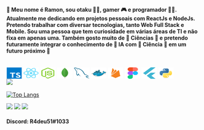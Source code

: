 #### :rocket: Meu nome é Ramon, sou otaku :superhero_man:, gamer :video_game: e programador :man_technologist:. Atualmente me dedicando em projetos pessoais com ReactJs e NodeJs. Pretendo trabalhar com diversar tecnologias, tanto Web Full Stack e Mobile. Sou uma pessoa que tem curiosidade em várias áreas de TI e não fixa em apenas uma. Também gosto muito de :satellite: Ciências :telescope: e pretendo futuramente integrar o conhecimento de :robot: IA com :dna: Ciência :microscope: em um futuro próximo :rocket:

<div style="display: inline-block"><br>
  <img align="center" alt="Ts" height="30" width="40" src="https://raw.githubusercontent.com/devicons/devicon/master/icons/typescript/typescript-plain.svg">
  <img align="center" alt="React" height="30" width="40" src="https://raw.githubusercontent.com/devicons/devicon/master/icons/react/react-original.svg">
  <img align="center" alt="NodeJs" height="30" width="40" src="https://raw.githubusercontent.com/devicons/devicon/master/icons/nodejs/nodejs-plain.svg">
  <img align="center" alt="MongoDB" height="30" width="40" src="https://raw.githubusercontent.com/devicons/devicon/master/icons/mongodb/mongodb-original.svg">
  <img align="center" alt="MySQL" height="30" width="40" src="https://raw.githubusercontent.com/devicons/devicon/master/icons/mysql/mysql-plain.svg">
  <img align="center" alt="Docker" height="30" width="40" src="https://raw.githubusercontent.com/devicons/devicon/master/icons/docker/docker-original.svg">
  <img align="center" alt="Firebase" height="30" width="40" src="https://raw.githubusercontent.com/devicons/devicon/master/icons/firebase/firebase-plain.svg">
  <img align="center" alt="Figma" height="30" width="40" src="https://raw.githubusercontent.com/devicons/devicon/master/icons/figma/figma-original.svg">
  <img align="center" alt="Flutter" height="30" width="40" src="https://raw.githubusercontent.com/devicons/devicon/master/icons/flutter/flutter-plain.svg">
  <img align="center" alt="Python" height="30" width="40" src="https://raw.githubusercontent.com/devicons/devicon/master/icons/python/python-original.svg">
</div>

<br>

<img height="180em" src="https://github-readme-stats.vercel.app/api?username=ramonpaolo&show_icons=true&hide_border=true&&count_private=true&include_all_commits=true&theme=ligth" />

[![Top Langs](https://github-readme-stats.vercel.app/api/top-langs/?username=ramonpaolo&layout=compact)](https://github.com/ramonpaolo/github-readme-stats)

 <a href="https://instagram.com/ramonpaolo" target="_blank"><img src="https://img.shields.io/badge/-Instagram-%23E4405F?style=for-the-badge&logo=instagram&logoColor=white" target="_blank"></a>
 <a href="https://www.linkedin.com/in/ramonpaolomaran" target="_blank"><img src="https://img.shields.io/badge/-LinkedIn-%230077B5?style=for-the-badge&logo=linkedin&logoColor=white" target="_blank"></a> 
<a href = "mailto:contatoramonpaolomaran12@gmail.com"><img src="https://img.shields.io/badge/-Gmail-%23333?style=for-the-badge&logo=gmail&logoColor=white" target="_blank"></a>

#### Discord: R4deu51#1033
